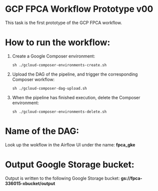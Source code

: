GCP FPCA Workflow Prototype v00
===============================

This task is the first prototype of the GCP FPCA workflow.

# How to run the workflow:

1.  Create a Google Composer environment:
    ```
    sh ./gcloud-composer-environments-create.sh
    ```

2.  Upload the DAG of the pipeline, and trigger the corresponding Composer workflow:
    ```
    sh ./gcloud-composer-dag-upload.sh
    ```

3.  When the pipeline has finished execution, delete the Composer environment:
    ```
    sh ./gcloud-composer-environments-delete.sh
    ```

# Name of the DAG:

Look up the wokflow in the Airflow UI under the name: **fpca_gke**

# Output Google Storage bucket:

Output is written to the following Google Storage bucket: **gs://fpca-336015-xbucket/output**
